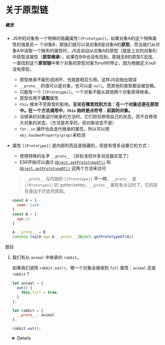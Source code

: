 # 关于原型链

##### 概念

- JS中的对象有一个特殊的隐藏属性`[[Prototype]]`，如果对象A的这个特殊属性的值是另一 个对象B，那我们就可以说对象B是对象A的**原型**。而当我们从对象A中读取一个缺失的属性时，JS会自动从对象A的原型（就是上文的对象B）中获取该属性（**原型继承**），如果在B中也没有找到，那就去B的原型C去找，一直找到这个**原型链**中某个对象的原型对象为null时停止，因为根据定义null没有原型。
   - 原型继承不能形成闭环，也就是相互引用。这样JS会抛出错误
   - `__proto__` 的值可以是对象，也可以是 `null`。而其他的类型都会被忽略。
   - 只能有一个 `[[Prototype]]`。一个对象不能从其他两个对象获得继承。
   - 原型仅用于**读取**属性
   - `this` 根本不受原型的影响。**无论在哪里找到方法：在一个对象还是在原型中。在一个方法调用中，`this` 始终是点符号 `.` 前面的对象。**
   - 当继承的对象运行继承的方法时，它们将仅修改自己的状态，而不会修改大对象的状态。（方法是共享的，但对象状态不是）
   - `for..in` 循环也会迭代继承的属性。所以可以用`obj.hasOwnProperty(prop)`来检测



- 属性 `[[Prototype]]` 是内部的而且是隐藏的，但是有很多设置它的方式：

  	- 使用特殊的名字 `__proto__`（非标准但许多浏览器实现了）
  	- ES6开始可以通过 [`Object.getPrototypeOf()`](https://developer.mozilla.org/zh-CN/docs/Web/JavaScript/Reference/Global_Objects/Object/GetPrototypeOf) 和 [`Object.setPrototypeOf()`](https://developer.mozilla.org/zh-CN/docs/Web/JavaScript/Reference/Global_Objects/Object/setPrototypeOf) 这两个方法来访问

  > `__proto__` 与内部的 `[[Prototype]]` **不一样**。`__proto__` 是 `[[Prototype]]` 的 getter/setter。`__proto__` 属性有点过时了。它的存在是出于历史的原因。

  ```javascript
  const A = {
    name:'jack'
  }
  const B = {
    age:12
  }
  
  A.__proto__ = B
  console.log(A.age,A.__proto__,Object.getPrototypeOf(A))
  ```

题目

1. 我们有从 `animal` 中继承的 `rabbit`。

   如果我们调用 `rabbit.eat()`，哪一个对象会接收到 `full` 属性：`animal` 还是 `rabbit`？

   ```javascript
   let animal = {
     eat() {
       this.full = true;
     }
   };
   
   let rabbit = {
     __proto__: animal
   };
   
   rabbit.eat();
   ```

   <details>
     答案：`rabbit`。
     这是因为 `this` 是点符号前面的这个对象，因此 `rabbit.eat()` 修改了 `rabbit`。
     属性查找和执行是两回事儿。首先在原型中找到 `rabbit.eat` 方法，然后在 `this=rabbit` 的情况下执行。
   </details>



